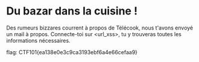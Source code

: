 # Du bazar dans la cuisine !

Des rumeurs bizzares courrent à propos de Télécook, nous t'avons envoyé un mail à propos.
Connecte-toi sur <url_xss>, tu y trouveras toutes les informations nécessaires.


flag: CTF101{ea138e0e3c9ca3193ebf6a4e66cefaa9}